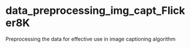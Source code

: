 # data_preprocessing_img_capt_Flicker8K
Preprocessing the data for effective use in image captioning algorithm
